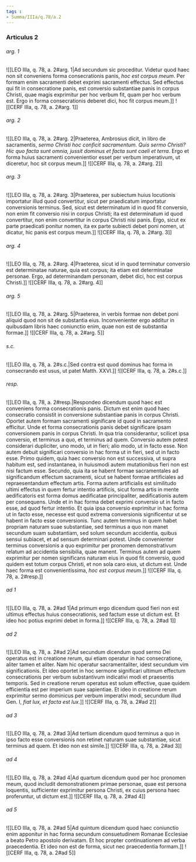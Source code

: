 ```yaml
---
tags : 
- Summa/IIIa/q.78/a.2
---
```


### Articulus 2

###### arg. 1
![[LEO IIIa, q. 78, a. 2#arg. 1|Ad secundum sic proceditur. Videtur quod haec non sit conveniens forma consecrationis panis, *hoc est corpus meum*. Per formam enim sacramenti debet exprimi sacramenti effectus. Sed effectus qui fit in consecratione panis, est conversio substantiae panis in corpus Christi, quae magis exprimitur per hoc verbum fit, quam per hoc verbum est. Ergo in forma consecrationis deberet dici, hoc fit corpus meum.]]
![[CERF IIIa, q. 78, a. 2#arg. 1]]

###### arg. 2
![[LEO IIIa, q. 78, a. 2#arg. 2|Praeterea, Ambrosius dicit, in libro de sacramentis, *sermo Christi hoc conficit sacramentum. Quis sermo Christi? Hic quo facta sunt omnia, jussit dominus et facta sunt caeli et terra*. Ergo et forma huius sacramenti convenientior esset per verbum imperativum, ut diceretur, hoc sit corpus meum.]]
![[CERF IIIa, q. 78, a. 2#arg. 2]]

###### arg. 3
![[LEO IIIa, q. 78, a. 2#arg. 3|Praeterea, per subiectum huius locutionis importatur illud quod convertitur, sicut per praedicatum importatur conversionis terminus. Sed, sicut est determinatum id in quod fit conversio, non enim fit conversio nisi in corpus Christi; ita est determinatum id quod convertitur, non enim convertitur in corpus Christi nisi panis. Ergo, sicut ex parte praedicati ponitur nomen, ita ex parte subiecti debet poni nomen, ut dicatur, hic panis est corpus meum.]]
![[CERF IIIa, q. 78, a. 2#arg. 3]]

###### arg. 4
![[LEO IIIa, q. 78, a. 2#arg. 4|Praeterea, sicut id in quod terminatur conversio est determinatae naturae, quia est corpus; ita etiam est determinatae personae. Ergo, ad determinandam personam, debet dici, hoc est corpus Christi.]]
![[CERF IIIa, q. 78, a. 2#arg. 4]]

###### arg. 5
![[LEO IIIa, q. 78, a. 2#arg. 5|Praeterea, in verbis formae non debet poni aliquid quod non sit de substantia eius. Inconvenienter ergo additur in quibusdam libris haec coniunctio enim, quae non est de substantia formae.]]
![[CERF IIIa, q. 78, a. 2#arg. 5]]

###### s.c.
![[LEO IIIa, q. 78, a. 2#s.c.|Sed contra est quod dominus hac forma in consecrando est usus, ut patet Matth. XXVI.]]
![[CERF IIIa, q. 78, a. 2#s.c.]]

###### resp.
![[LEO IIIa, q. 78, a. 2#resp.|Respondeo dicendum quod haec est conveniens forma consecrationis panis. Dictum est enim quod haec consecratio consistit in conversione substantiae panis in corpus Christi. Oportet autem formam sacramenti significare id quod in sacramento efficitur. Unde et forma consecrationis panis debet significare ipsam conversionem panis in corpus Christi. In qua tria considerantur, scilicet ipsa conversio, et terminus a quo, et terminus ad quem. Conversio autem potest considerari dupliciter, uno modo, ut in fieri; alio modo, ut in facto esse. Non autem debuit significari conversio in hac forma ut in fieri, sed ut in facto esse. Primo quidem, quia haec conversio non est successiva, ut supra habitum est, sed instantanea, in huiusmodi autem mutationibus fieri non est nisi factum esse. Secundo, quia ita se habent formae sacramentales ad significandum effectum sacramenti, sicut se habent formae artificiales ad repraesentandum effectum artis. Forma autem artificialis est similitudo ultimi effectus in quem fertur intentio artificis, sicut forma artis in mente aedificatoris est forma domus aedificatae principaliter, aedificationis autem per consequens. Unde et in hac forma debet exprimi conversio ut in facto esse, ad quod fertur intentio. Et quia ipsa conversio exprimitur in hac forma ut in facto esse, necesse est quod extrema conversionis significentur ut se habent in facto esse conversionis. Tunc autem terminus in quem habet propriam naturam suae substantiae, sed terminus a quo non manet secundum suam substantiam, sed solum secundum accidentia, quibus sensui subiacet, et ad sensum determinari potest. Unde convenienter terminus conversionis a quo exprimitur per pronomen demonstrativum relatum ad accidentia sensibilia, quae manent. Terminus autem ad quem exprimitur per nomen significans naturam eius in quod fit conversio, quod quidem est totum corpus Christi, et non sola caro eius, ut dictum est. Unde haec forma est convenientissima, *hoc est corpus meum*.]]
![[CERF IIIa, q. 78, a. 2#resp.]]

###### ad 1
![[LEO IIIa, q. 78, a. 2#ad 1|Ad primum ergo dicendum quod fieri non est ultimus effectus huius consecrationis, sed factum esse ut dictum est. Et ideo hoc potius exprimi debet in forma.]]
![[CERF IIIa, q. 78, a. 2#ad 1]]

###### ad 2
![[LEO IIIa, q. 78, a. 2#ad 2|Ad secundum dicendum quod sermo Dei operatus est in creatione rerum, qui etiam operatur in hac consecratione, aliter tamen et aliter. Nam hic operatur sacramentaliter, idest secundum vim significationis. Et ideo oportet in hoc sermone significari ultimum effectum consecrationis per verbum substantivum indicativi modi et praesentis temporis. Sed in creatione rerum operatus est solum effective, quae quidem efficientia est per imperium suae sapientiae. Et ideo in creatione rerum exprimitur sermo dominicus per verbum imperativi modi, secundum illud Gen. I, *fiat lux, et facta est lux*.]]
![[CERF IIIa, q. 78, a. 2#ad 2]]

###### ad 3
![[LEO IIIa, q. 78, a. 2#ad 3|Ad tertium dicendum quod terminus a quo in ipso facto esse conversionis non retinet naturam suae substantiae, sicut terminus ad quem. Et ideo non est simile.]]
![[CERF IIIa, q. 78, a. 2#ad 3]]

###### ad 4
![[LEO IIIa, q. 78, a. 2#ad 4|Ad quartum dicendum quod per hoc pronomen meum, quod includit demonstrationem primae personae, quae est persona loquentis, sufficienter exprimitur persona Christi, ex cuius persona haec proferuntur, ut dictum est.]]
![[CERF IIIa, q. 78, a. 2#ad 4]]

###### ad 5
![[LEO IIIa, q. 78, a. 2#ad 5|Ad quintum dicendum quod haec coniunctio enim apponitur in hac forma secundum consuetudinem Romanae Ecclesiae a beato Petro apostolo derivatam. Et hoc propter continuationem ad verba praecedentia. Et ideo non est de forma, sicut nec praecedentia formam.]]
![[CERF IIIa, q. 78, a. 2#ad 5]]

